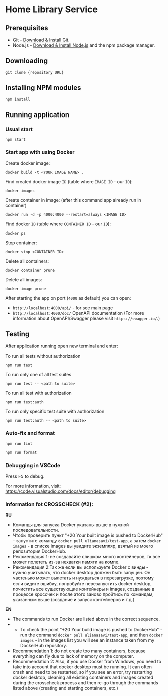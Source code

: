 # Home Library Service

## Prerequisites

- Git - [Download & Install Git](https://git-scm.com/downloads).
- Node.js - [Download & Install Node.js](https://nodejs.org/en/download/) and the npm package manager.

## Downloading

```
git clone {repository URL}
```

## Installing NPM modules

```
npm install
```

## Running application

### Usual start
```
npm start
```

### Start app with using Docker
Create docker image:
```
docker build -t <YOUR IMAGE NAME> .
```

Find created docker image `ID` (table where `IMAGE ID` - our `ID`):
```
docker images
```

Create container in image: (after this command app already run in container)
```
docker run -d -p 4000:4000 --restart=always <IMAGE ID>
```

Find docker `ID` (table where `CONTAINER ID` - our `ID`):
```
docker ps
```

Stop container:
```
docker stop <CONTAINER ID>
```

Delete all containers:
```
docker container prune
```

Delete all images:
```
docker image prune
```

After starting the app on port (`4000` as default) you can open:
- `http://localhost:4000/api/` - for see main page
- `http://localhost:4000/doc/` OpenAPI documentation (For more information about OpenAPI/Swagger please visit `https://swagger.io/`.)

## Testing

After application running open new terminal and enter:

To run all tests without authorization

```
npm run test
```

To run only one of all test suites

```
npm run test -- <path to suite>
```

To run all test with authorization

```
npm run test:auth
```

To run only specific test suite with authorization

```
npm run test:auth -- <path to suite>
```

### Auto-fix and format

```
npm run lint
```

```
npm run format
```

### Debugging in VSCode

Press <kbd>F5</kbd> to debug.

For more information, visit: https://code.visualstudio.com/docs/editor/debugging


### Information fot CROSSCHECK (#2):
**RU**
- Команды для запуска Docker указаны выше в нужной последовательности.
- Чтобы проверить пункт "+20 Your built image is pushed to DockerHub" - запустите команду `docker pull ulianasavi/test-app`, а затем `docker images` - в списке images вы
увидите экземпляр, взятый из моего репозитория DockerHub.
- Рекомендация 1: не создавайте слишком много контейнеров, тк все может полететь из-за нехватки памяти на компе.
- Рекомендация 2:Так же если вы используете Docker с винды - нужно учитывать, что docker desktop должен быть запущен. Он частенько может вылетать и нуждаться в перезагрузке, поэтому
если видите ошибку, попробуйте перезапустить docker desktop, почистить все существующие контейнеры и images, созданные в процессе кроссчек
и после этого заново пройтись по командам, указанным выше (создание и запуск контейнеров и т.д.)

**EN**
- The commands to run Docker are listed above in the correct sequence.
- - To check the point "+20 Your build image is pushed to DockerHub" - run the command `docker pull ulianasavi/test-app`, and then `docker images` - in the images list you
will see an instance taken from my DockerHub repository.
- Recommendation 1: do not create too many containers, because everything can fly due to lack of memory on the computer.
- Recommendation 2: Also, if you use Docker from Windows, you need to take into account that docker desktop must be running. It can often crash and need to be restarted, so
if you see an error, try restarting docker desktop, cleaning all existing containers and images created during the crosscheck process
and then re-go through the commands listed above (creating and starting containers, etc.)